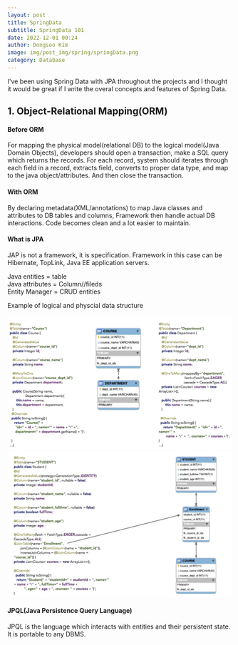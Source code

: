 ```yaml
---
layout: post
title: SpringData
subtitle: SpringData 101
date: 2022-12-01 00:24
author: Dongsoo Kim
image: img/post_img/spring/springData.png
category: Database
---
```


I've been using Spring Data with JPA throughout the projects and I thought it would be great if I write the overal concepts and features of Spring Data.

## **1. Object-Relational Mapping(ORM)**

#### Before ORM

For mapping the physical model(relational DB) to the logical model(Java Domain Objects), developers should open a transaction, make a SQL query which returns the records.
For each record, system should iterates through each field in a record, extracts field, converts to proper data type, and map to the java object/attributes.
And then close the transaction.

#### With ORM

By declaring metadata(XML/annotations) to map Java classes and attributes to DB tables and columns, Framework then handle actual DB interactions. Code becomes clean and a lot easier to maintain.<br>

#### What is JPA

JAP is not a framework, it is specification. Framework in this case can be Hibernate, TopLink, Java EE application servers.

Java entities = table<br>
Java attributes = Column//fileds<br>
Entity Manager = CRUD entities

Example of logical and physcial data structure

<img src='img/post_img/spring/dataEntityExample.jpg' alt='frame' width='600px'><br>
<img src='img/post_img/spring/dataEntityExample2.jpg' alt='frame' width='600px'><br>

#### JPQL(Java Persistence Query Language)

JPQL is the language which interacts with entities and their persistent state. It is portable to any DBMS.
